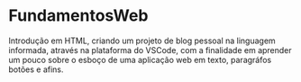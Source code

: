 # FundamentosWeb
Introdução em HTML, criando um projeto de blog pessoal na linguagem informada, através na plataforma do VSCode, com a finalidade em aprender um pouco sobre o esboço de uma aplicação web em texto, paragráfos botões e afins.
